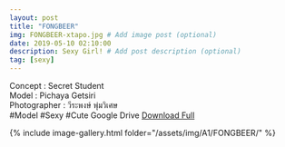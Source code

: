 ```yaml
---
layout: post
title: "FONGBEER"
img: FONGBEER-xtapo.jpg # Add image post (optional)
date: 2019-05-10 02:10:00
description: Sexy Girl! # Add post description (optional)
tag: [sexy]
---
```

Concept : Secret Student  
Model : Pichaya Getsiri  
Photographer : วีระพงษ์ พุ่มวิเศษ  
#Model #Sexy #Cute
Google Drive [Download Full](http://gestyy.com/e0Gx7G)

{% include image-gallery.html folder="/assets/img/A1/FONGBEER/" %}
